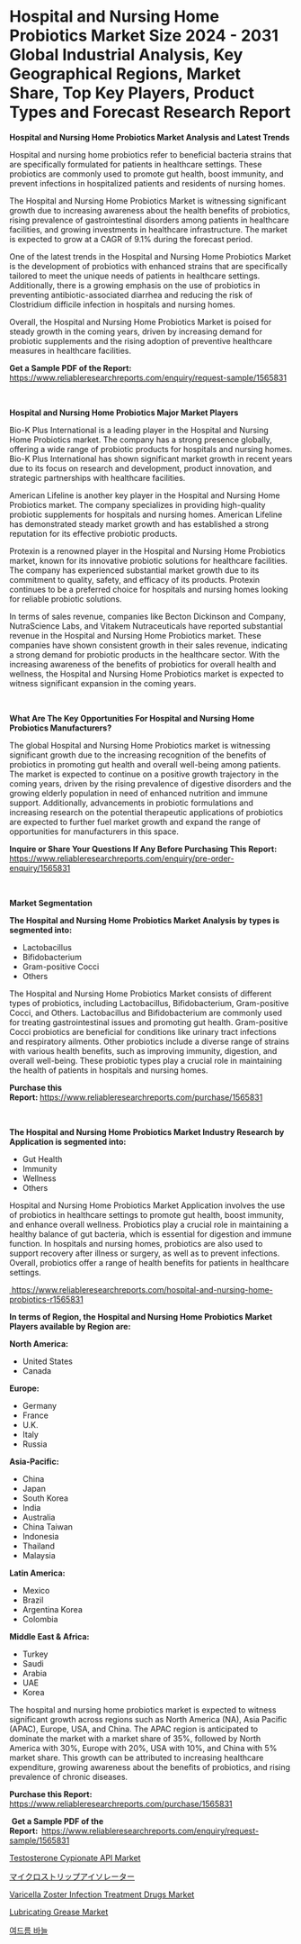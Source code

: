 <p><h1>Hospital and Nursing Home Probiotics Market Size 2024 - 2031 Global Industrial Analysis, Key Geographical Regions, Market Share, Top Key Players, Product Types and Forecast Research Report</h1></p><p><strong>Hospital and Nursing Home Probiotics Market Analysis and Latest Trends</strong></p>
<p><p>Hospital and nursing home probiotics refer to beneficial bacteria strains that are specifically formulated for patients in healthcare settings. These probiotics are commonly used to promote gut health, boost immunity, and prevent infections in hospitalized patients and residents of nursing homes.</p><p>The Hospital and Nursing Home Probiotics Market is witnessing significant growth due to increasing awareness about the health benefits of probiotics, rising prevalence of gastrointestinal disorders among patients in healthcare facilities, and growing investments in healthcare infrastructure. The market is expected to grow at a CAGR of 9.1% during the forecast period.</p><p>One of the latest trends in the Hospital and Nursing Home Probiotics Market is the development of probiotics with enhanced strains that are specifically tailored to meet the unique needs of patients in healthcare settings. Additionally, there is a growing emphasis on the use of probiotics in preventing antibiotic-associated diarrhea and reducing the risk of Clostridium difficile infection in hospitals and nursing homes.</p><p>Overall, the Hospital and Nursing Home Probiotics Market is poised for steady growth in the coming years, driven by increasing demand for probiotic supplements and the rising adoption of preventive healthcare measures in healthcare facilities.</p></p>
<p><strong>Get a Sample PDF of the Report:&nbsp;</strong> <a href="https://www.reliableresearchreports.com/enquiry/request-sample/1565831">https://www.reliableresearchreports.com/enquiry/request-sample/1565831</a></p>
<p>&nbsp;</p>
<p><strong>Hospital and Nursing Home Probiotics Major Market Players</strong></p>
<p><p>Bio-K Plus International is a leading player in the Hospital and Nursing Home Probiotics market. The company has a strong presence globally, offering a wide range of probiotic products for hospitals and nursing homes. Bio-K Plus International has shown significant market growth in recent years due to its focus on research and development, product innovation, and strategic partnerships with healthcare facilities.</p><p>American Lifeline is another key player in the Hospital and Nursing Home Probiotics market. The company specializes in providing high-quality probiotic supplements for hospitals and nursing homes. American Lifeline has demonstrated steady market growth and has established a strong reputation for its effective probiotic products.</p><p>Protexin is a renowned player in the Hospital and Nursing Home Probiotics market, known for its innovative probiotic solutions for healthcare facilities. The company has experienced substantial market growth due to its commitment to quality, safety, and efficacy of its products. Protexin continues to be a preferred choice for hospitals and nursing homes looking for reliable probiotic solutions.</p><p>In terms of sales revenue, companies like Becton Dickinson and Company, NutraScience Labs, and Vitakem Nutraceuticals have reported substantial revenue in the Hospital and Nursing Home Probiotics market. These companies have shown consistent growth in their sales revenue, indicating a strong demand for probiotic products in the healthcare sector. With the increasing awareness of the benefits of probiotics for overall health and wellness, the Hospital and Nursing Home Probiotics market is expected to witness significant expansion in the coming years.</p></p>
<p>&nbsp;</p>
<p><strong>What Are The Key Opportunities For Hospital and Nursing Home Probiotics Manufacturers?</strong></p>
<p><p>The global Hospital and Nursing Home Probiotics market is witnessing significant growth due to the increasing recognition of the benefits of probiotics in promoting gut health and overall well-being among patients. The market is expected to continue on a positive growth trajectory in the coming years, driven by the rising prevalence of digestive disorders and the growing elderly population in need of enhanced nutrition and immune support. Additionally, advancements in probiotic formulations and increasing research on the potential therapeutic applications of probiotics are expected to further fuel market growth and expand the range of opportunities for manufacturers in this space.</p></p>
<p><strong>Inquire or Share Your Questions If Any Before Purchasing This Report:</strong> <a href="https://www.reliableresearchreports.com/enquiry/pre-order-enquiry/1565831">https://www.reliableresearchreports.com/enquiry/pre-order-enquiry/1565831</a></p>
<p>&nbsp;</p>
<p><strong>Market Segmentation</strong></p>
<p><strong>The Hospital and Nursing Home Probiotics Market Analysis by types is segmented into:</strong></p>
<p><ul><li>Lactobacillus</li><li>Bifidobacterium</li><li>Gram-positive Cocci</li><li>Others</li></ul></p>
<p><p>The Hospital and Nursing Home Probiotics Market consists of different types of probiotics, including Lactobacillus, Bifidobacterium, Gram-positive Cocci, and Others. Lactobacillus and Bifidobacterium are commonly used for treating gastrointestinal issues and promoting gut health. Gram-positive Cocci probiotics are beneficial for conditions like urinary tract infections and respiratory ailments. Other probiotics include a diverse range of strains with various health benefits, such as improving immunity, digestion, and overall well-being. These probiotic types play a crucial role in maintaining the health of patients in hospitals and nursing homes.</p></p>
<p><strong>Purchase this Report:&nbsp;</strong><a href="https://www.reliableresearchreports.com/purchase/1565831">https://www.reliableresearchreports.com/purchase/1565831</a></p>
<p>&nbsp;</p>
<p><strong>The Hospital and Nursing Home Probiotics Market Industry Research by Application is segmented into:</strong></p>
<p><ul><li>Gut Health</li><li>Immunity</li><li>Wellness</li><li>Others</li></ul></p>
<p><p>Hospital and Nursing Home Probiotics Market Application involves the use of probiotics in healthcare settings to promote gut health, boost immunity, and enhance overall wellness. Probiotics play a crucial role in maintaining a healthy balance of gut bacteria, which is essential for digestion and immune function. In hospitals and nursing homes, probiotics are also used to support recovery after illness or surgery, as well as to prevent infections. Overall, probiotics offer a range of health benefits for patients in healthcare settings.</p></p>
<p><a href="https://www.reliableresearchreports.com/hospital-and-nursing-home-probiotics-r1565831">&nbsp;https://www.reliableresearchreports.com/hospital-and-nursing-home-probiotics-r1565831</a></p>
<p><strong>In terms of Region, the Hospital and Nursing Home Probiotics Market Players available by Region are:</strong></p>
<p>
    <p> <strong> North America: </strong>
        <ul>
            <li>United States</li>
            <li>Canada</li>
        </ul>
        </p> 
    <p> <strong> Europe: </strong>
        <ul>
            <li>Germany</li>
            <li>France</li>
            <li>U.K.</li>
            <li>Italy</li>
            <li>Russia</li>
        </ul>
        </p> 
    <p> <strong> Asia-Pacific: </strong>
        <ul>
            <li>China</li>
            <li>Japan</li>
            <li>South Korea</li>
            <li>India</li>
            <li>Australia</li>
            <li>China Taiwan</li>
            <li>Indonesia</li>
            <li>Thailand</li>
            <li>Malaysia</li>
        </ul>
        </p> 
    <p> <strong> Latin America: </strong>
        <ul>
            <li>Mexico</li>
            <li>Brazil</li>
            <li>Argentina Korea</li>
            <li>Colombia</li>
        </ul>
        </p> 
    <p> <strong> Middle East & Africa: </strong>
        <ul>
            <li>Turkey</li>
            <li>Saudi</li>
            <li>Arabia</li>
            <li>UAE</li>
            <li>Korea</li>
        </ul>
    </p>
    </p>
<p><p>The hospital and nursing home probiotics market is expected to witness significant growth across regions such as North America (NA), Asia Pacific (APAC), Europe, USA, and China. The APAC region is anticipated to dominate the market with a market share of 35%, followed by North America with 30%, Europe with 20%, USA with 10%, and China with 5% market share. This growth can be attributed to increasing healthcare expenditure, growing awareness about the benefits of probiotics, and rising prevalence of chronic diseases.</p></p>
<p><strong>Purchase this Report: </strong><a href="https://www.reliableresearchreports.com/purchase/1565831">https://www.reliableresearchreports.com/purchase/1565831</a></p>
<p>&nbsp;<strong>Get a Sample PDF of the Report:&nbsp;&nbsp;</strong><a href="https://www.reliableresearchreports.com/enquiry/request-sample/1565831">https://www.reliableresearchreports.com/enquiry/request-sample/1565831</a></p>
<p><strong></strong></p>
<p><p><a href="https://issuu.com/reportprime-2/docs/testosterone-cypionate-api-market-size-2030.pptx">Testosterone Cypionate API Market</a></p><p><a href="https://medium.com/@barrycuda1974/%E3%83%9E%E3%82%A4%E3%82%AF%E3%83%AD%E3%82%B9%E3%83%88%E3%83%AA%E3%83%83%E3%83%97%E3%82%A2%E3%82%A4%E3%82%BD%E3%83%AC%E3%83%BC%E3%82%BF%E3%83%BC%E5%B8%82%E5%A0%B4%E3%81%AE%E8%A6%8F%E6%A8%A1-%E5%B8%82%E5%A0%B4%E5%B1%95%E6%9C%9B%E3%81%A8%E5%B8%82%E5%A0%B4%E4%BA%88%E6%B8%AC-2024%E5%B9%B4%E3%81%8B%E3%82%892031%E5%B9%B4%E3%81%BE%E3%81%A7-0929a8cf3275">マイクロストリップアイソレーター</a></p><p><a href="https://github.com/Sarissaschmalingtr6fz2739/Market-Research-Report-List-2/blob/main/varicella-zoster-infection-treatment-drugs-market.md">Varicella Zoster Infection Treatment Drugs Market</a></p><p><a href="https://www.linkedin.com/pulse/lubricating-grease-market-insights-players-forecast-till-2031-gxgje">Lubricating Grease Market</a></p><p><a href="https://github.com/wallacBahrtyinger567686/Market-Research-Report-List-1/blob/main/206865757327.md">여드름 바늘</a></p></p>